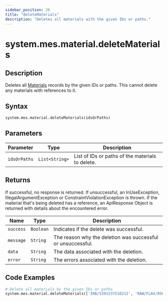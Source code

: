 ```yaml
---
sidebar_position: 26
title: "deleteMaterials"
description: "Deletes all materials with the given IDs or paths."
---
```


# system.mes.material.deleteMaterials

## Description

Deletes all [Materials](../../data-model/material-model/material) records by the given IDs or paths.
This cannot delete any materials with references to it.

## Syntax

```python
system.mes.material.deleteMaterials(idsOrPaths)
```

## Parameters

| Parameter    | Type           | Description                                      |
| ------------ | -------------- | ------------------------------------------------ |
| `idsOrPaths` | `List<String>` | List of IDs or paths of the materials to delete. |

## Returns

If successful, no response is returned. If unsuccessful, an InUseException, IllegalArgumentException or ConstraintViolationException is thrown.
If the material that's being deleted has a reference, an ApiResponse Object is returned with details about the encountered error.

| Name      | Type      | Description                                                 |
| --------- | --------- | ----------------------------------------------------------- |
| `success` | `Boolean` | Indicates if the delete was successful.                     |
| `message` | `String`  | The reason why the deletion was successful or unsuccessful. |
| `data`    | `String`  | The data associated with the deletion.                      |
| `error`   | `String`  | The errors associated with the deletion.                    |

## Code Examples

```python
# Delete all materials by the given IDs or paths
system.mes.material.deleteMaterials(['IRB/5391537510212', 'RAW/FLAV/050005 575T'])
```
